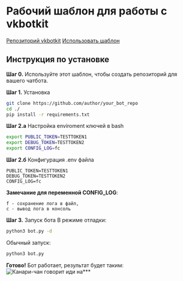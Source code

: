 # Рабочий шаблон для работы с vkbotkit
[Репозиторий vkbotkit](https://github.com/kensoi/vkbotkit)
[Использовать шаблон](https://github.com/kensoi/vkbotkit_template/generate)

## Инструкция по установке
**Шаг 0.** Используйте этот шаблон, чтобы создать репозиторий для вашего чатбота.

**Шаг 1.** Установка
```sh
git clone https://github.com/author/your_bot_repo
cd ./
pip install -r requirements.txt
```

**Шаг 2.а** Настройка enviroment ключей в bash
```sh
export PUBLIC_TOKEN=TESTTOKEN1
export DEBUG_TOKEN=TESTTOKEN2
export CONFIG_LOG=fc
```

**Шаг 2.б** Конфигурация .env файла
```
PUBLIC_TOKEN=TESTTOKEN1
DEBUG_TOKEN=TESTTOKEN2
CONFIG_LOG=fc
```

**Замечание для переменной CONFIG_LOG**: 
```
f - сохранение лога в файл,
c - вывод лога в консоль
```

**Шаг 3.** Запуск бота
В режиме отладки:
```sh
python3 bot.py -d
```

Обычный запуск:
```sh
python3 bot.py
```


**Готово!** Бот работает, результат будет таким:
![Канари-чан говорит иди на***](https://sun3-11.userapi.com/s/v1/ig2/vP4GRtbDgJsUd5OXLssGVf132-I4QaiT_iGnZEzefuBSBxijiOsS0oFYBgn615iZzKJhqy8EwgC1MSYeR3yBHLi1.jpg?size=814x302&quality=96&type=album)